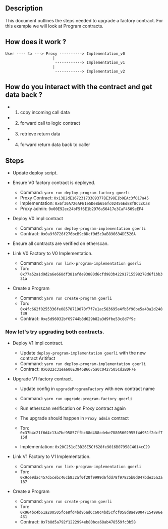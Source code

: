 ## Description

This document outlines the steps needed to upgrade a factory contract.
For this example we will look at Program contracts.

## How does it work ?

```
User ---- tx ---> Proxy ----------> Implementation_v0
                     |
                      ------------> Implementation_v1
                     |
                      ------------> Implementation_v2
```

## How do you interact with the contract and get data back ?

- 1) copy incoming call data
- 2) forward call to logic contract
- 3) retrieve return data
- 4) forward return data back to caller


## Steps

- Update deploy script.

- Ensure V0 factory contract is deployed.
    - Command: `yarn run deploy-program-factory goerli`
    - Proxy Contract: `0x13B2dE16723173389377BE398E1b0EAc3f017a45`
    - Implementation: `0x6f30A726AFE1e5DeBb656fc02456EdE8f8CccCa8`
    - Proxy admin: `0x00E92ec24bF5f6E1b2976a56417e3CaF4509eEF4`


- Deploy V0 impl contract
    - Command: `yarn run deploy-program-implementation goerli`
    - Contract: `0x0a9f8726f276bcB9c8Dcf9d5cDaB896634DE526A`


- Ensure all contracts are verified on etherscan.

- Link V0 Factory to V0 Implementation.
    - Command: `yarn run link-program-implementation goerli`
    - Txn: `0x77a52a1d9d2a6e668df381afde93880d6cfd983b42291715598278d6f1bb331a`

- Create a Program
    - Command: `yarn run create-program goerli`
    - Txn: `0x4fc662f0255336fe08578719070f7f7e1ac583695e4fb5f90be5a43a2d248f39`
    - Contract: `0xe5d96032bf69744b8d629b82a3d9fbe53c8d7f9c`


### Now let's try upgrading both contracts.


- Deploy V1 impl contract.
    - Update `deploy-program-implementation goerli` with the new contract Aritifact
    - Command: `yarn run deploy-program-implementation goerli`
    - Contract: `0x6D22c31ea600E3846B6675a0c0427505Cd2BDF7e`

- Upgrade V1 factory contract.
    - Update config in `upgradeProgramFactory` with new contract name
    - Command: `yarn run upgrade-program-factory goerli`
    - Run etherscan verification on Proxy contract again
    - The upgrade should happen in `Proxy admin` contract

    - Txn: `0x37b4c21f6d4c13a7bc95857ffbc88d488cdebe78805602955f4d951f2dcf715d`
    - Implementation: `0x20C251cE3D26E5Cf628fe9016B07958C4614cC29`

- Link V1 Factory to V1 Implementation.
    - Command: `yarn run link-program-implementation goerli`
    - Txn: `0x9ce9dac457d5cebc46cb832af0f20f9999d6fdd78f97825b0d047bde35a3a187`

- Create a Program
    - Command: `yarn run create-program goerli`
    - Txn: `0x964bc4b61a200505fce8fd4bd95ad6c60c4bd5cfcf058d8ae90047154996e431`
    - Contract:  `0x7b8d5a792f1222994eb80bca68ab478559fc3b58`